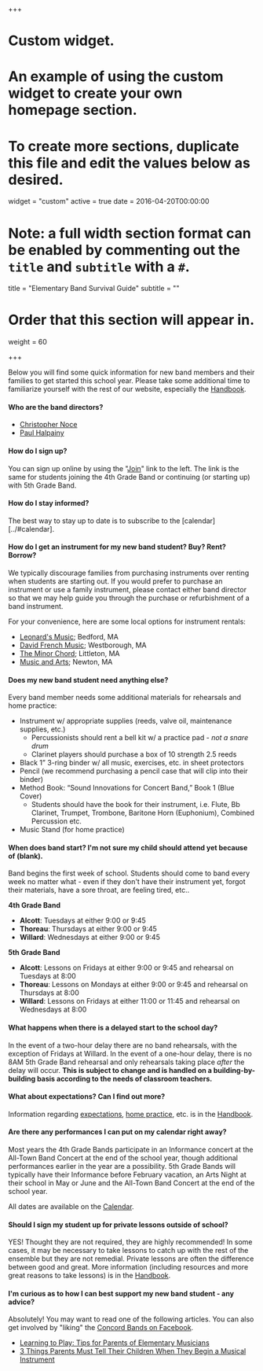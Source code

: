 +++
# Custom widget.
# An example of using the custom widget to create your own homepage section.
# To create more sections, duplicate this file and edit the values below as desired.
widget = "custom"
active = true
date = 2016-04-20T00:00:00

# Note: a full width section format can be enabled by commenting out the `title` and `subtitle` with a `#`.
title = "Elementary Band Survival Guide"
subtitle = ""

# Order that this section will appear in.
weight = 60

+++

Below you will find some quick information for new band members and their families to get started this school year. Please take some additional time to familiarize yourself with the rest of our website, especially the [Handbook](../handbook).

#### Who are the band directors?
- [Christopher Noce](mailto:cnoce@concordps.org)
- [Paul Halpainy](mailto:phalpainy@concordps.org)

#### How do I sign up?
You can sign up online by using the "[Join](../join)" link to the left. The link is the same for students joining the 4th Grade Band or continuing (or starting up) with 5th Grade Band.

#### How do I stay informed?
The best way to stay up to date is to subscribe to the [calendar][../#calendar].

#### How do I get an instrument for my new band student? Buy? Rent? Borrow?
We typically discourage families from purchasing instruments over renting when students are starting out. If you would prefer to purchase an instrument or use a family instrument, please contact either band director so that we may help guide you through the purchase or refurbishment of a band instrument.

For your convenience, here are some local options for instrument rentals:
- [Leonard's Music](https://leonardsmusic.myshopify.com); Bedford, MA
- [David French Music](http://www.davidfrenchmusic.com); Westborough, MA
- [The Minor Chord](http://www.theminorchord.com); Littleton, MA
- [Music and Arts](http://www.musicarts.com); Newton, MA

#### Does my new band student need anything else?
Every band member needs some additional materials for rehearsals and home practice:
* Instrument w/ appropriate supplies (reeds, valve oil, maintenance supplies, etc.)
  * Percussionists should rent a bell kit w/ a practice pad - *not a snare drum*
  * Clarinet players should purchase a box of 10 strength 2.5 reeds
* Black 1” 3-ring binder w/ all music, exercises, etc. in sheet protectors
* Pencil (we recommend purchasing a pencil case that will clip into their binder)
* Method Book: “Sound Innovations for Concert Band,” Book 1 (Blue Cover)
  * Students should have the book for their instrument, i.e. Flute, Bb Clarinet, Trumpet, Trombone, Baritone Horn (Euphonium), Combined Percussion etc.
* Music Stand (for home practice)

#### When does band start? I'm not sure my child should attend yet because of (blank).
Band begins the first week of school. Students should come to band every week no matter what - even if they don't have their instrument yet, forgot their materials, have a sore throat, are feeling tired, etc..

__4th Grade Band__
- __Alcott__: Tuesdays at either 9:00 or 9:45
- __Thoreau__: Thursdays at either 9:00 or 9:45
- __Willard__: Wednesdays at either 9:00 or 9:45

__5th Grade Band__
- __Alcott__: Lessons on Fridays at either 9:00 or 9:45 and rehearsal on Tuesdays at 8:00
- __Thoreau__: Lessons on Mondays at either 9:00 or 9:45 and rehearsal on Thursdays at 8:00
- __Willard__: Lessons on Fridays at either 11:00 or 11:45 and rehearsal on Wednesdays at 8:00

#### What happens when there is a delayed start to the school day?
In the event of a two-hour delay there are no band rehearsals, with the exception of Fridays at Willard. In the event of a one-hour delay, there is no 8AM 5th Grade Band rehearsal and only rehearsals taking place *after* the delay will occur. **This is subject to change and is handled on a building-by-building basis according to the needs of classroom teachers.**

#### What about expectations? Can I find out more?
Information regarding [expectations](../handbook/expectations), [home practice](../handbook/home_practice), etc. is in the [Handbook](../handbook).

#### Are there any performances I can put on my calendar right away?
Most years the 4th Grade Bands participate in an Informance concert at the All-Town Band Concert at the end of the school year, though additional performances earlier in the year are a possibility. 5th Grade Bands will typically have their Informance before February vacation, an Arts Night at their school in May or June and the All-Town Band Concert at the end of the school year.

All dates are available on the [Calendar](../#calendar).

#### Should I sign my student up for private lessons outside of school?
YES! Thought they are not required, they are highly recommended! In some cases, it may be necessary to take lessons to catch up with the rest of the ensemble but they are not remedial. Private lessons are often the difference between good and great. More information (including resources and more great reasons to take lessons) is in the [Handbook](../handbook).

#### I'm curious as to how I can best support my new band student - any advice?
Absolutely! You may want to read one of the following articles. You can also get involved by "liking" the [Concord Bands on Facebook]([http://www.facebook.com/concordbands).
- [Learning to Play: Tips for Parents of Elementary Musicians][1]
- [3 Things Parents Must Tell Their Children When They Begin a Musical Instrument][2]

[1]: http://www.nafme.org/wp-content/files/2015/08/Learning-to-Play-Tips-for-Parents-of-Elementary-Musicians.pdf "Learning to Play"
[2]: http://www.nafme.org/wp-content/files/2015/08/3-Things-Parents-Must-Tell-Their-Children-When-They-Begin-a-Musical-Instrument.pdf "3 Things"
